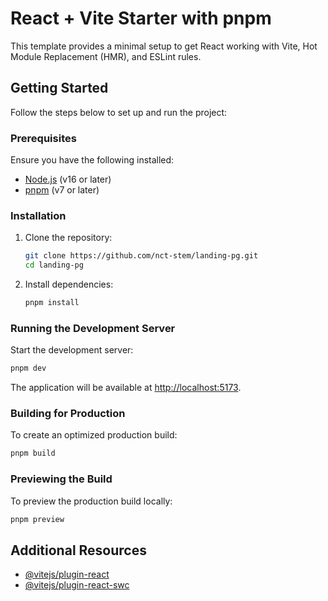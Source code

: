 
# React + Vite Starter with pnpm

This template provides a minimal setup to get React working with Vite, Hot Module Replacement (HMR), and ESLint rules.

## Getting Started

Follow the steps below to set up and run the project:

### Prerequisites

Ensure you have the following installed:
- [Node.js](https://nodejs.org/) (v16 or later)
- [pnpm](https://pnpm.io/) (v7 or later)

### Installation

1. Clone the repository:
   ```bash
   git clone https://github.com/nct-stem/landing-pg.git
   cd landing-pg
   ```

2. Install dependencies:
   ```bash
   pnpm install
   ```

### Running the Development Server

Start the development server:
```bash
pnpm dev
```

The application will be available at [http://localhost:5173](http://localhost:5173).

### Building for Production

To create an optimized production build:
```bash
pnpm build
```

### Previewing the Build

To preview the production build locally:
```bash
pnpm preview
```

## Additional Resources

- [@vitejs/plugin-react](https://github.com/vitejs/vite-plugin-react/blob/main/packages/plugin-react/README.md)
- [@vitejs/plugin-react-swc](https://github.com/vitejs/vite-plugin-react-swc)
